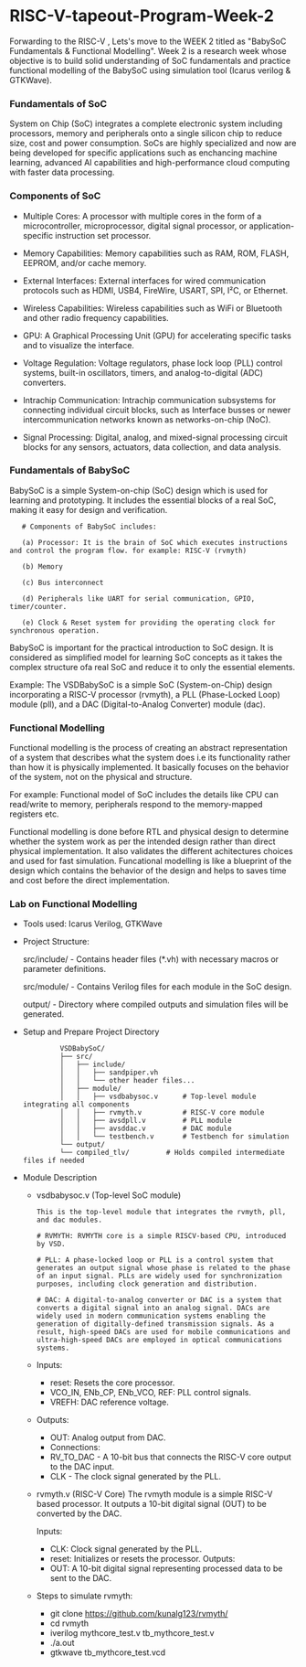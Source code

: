 # RISC-V-tapeout-Program-Week-2
Forwarding to the RISC-V , Lets's move to the WEEK 2 titled as "BabySoC Fundamentals & Functional Modelling". Week 2 is a research week whose objective is to build solid understanding of SoC fundamentals and practice functional modelling of the BabySoC using simulation tool  (Icarus verilog & GTKWave).

### Fundamentals of SoC
System on Chip (SoC) integrates a complete electronic system including processors, memory and peripherals onto a single silicon chip to reduce size, cost and power consumption. SoCs are highly specialized and now are being developed for specific applications such as enchancing machine learning, advanced AI capabilities and high-performance cloud computing with faster data processing.

### Components of SoC

* Multiple Cores: A processor with multiple cores in the form of a microcontroller, microprocessor, digital signal processor, or application-specific instruction set processor.
  
* Memory Capabilities: Memory capabilities such as RAM, ROM, FLASH, EEPROM, and/or cache memory.

* External Interfaces: External interfaces for wired communication protocols such as HDMI, USB4, FireWire, USART, SPI, I²C, or Ethernet.

* Wireless Capabilities: Wireless capabilities such as WiFi or Bluetooth and other radio frequency capabilities.

* GPU: A Graphical Processing Unit (GPU) for accelerating specific tasks and to visualize the interface.

* Voltage Regulation: Voltage regulators, phase lock loop (PLL) control systems, built-in oscillators, timers, and analog-to-digital (ADC) converters.

* Intrachip Communication: Intrachip communication subsystems for connecting individual circuit blocks, such as Interface busses or newer intercommunication networks known as networks-on-chip (NoC).

* Signal Processing: Digital, analog, and mixed-signal processing circuit blocks for any sensors, actuators, data collection, and data analysis.

### Fundamentals of BabySoC

BabySoC is a simple System-on-chip (SoC) design which is used for learning and prototyping. It includes the essential blocks of a real SoC, making it easy for design and verification.

       # Components of BabySoC includes:

       (a) Processor: It is the brain of SoC which executes instructions and control the program flow. for example: RISC-V (rvmyth)

       (b) Memory

       (c) Bus interconnect

       (d) Peripherals like UART for serial communication, GPIO, timer/counter.

       (e) Clock & Reset system for providing the operating clock for synchronous operation.

BabySoC is important for the practical introduction to SoC design. It is considered as simplified model for learning SoC concepts as it takes the complex structure ofa real SoC and reduce it to only the essential elements. 

Example: The VSDBabySoC is a simple SoC (System-on-Chip) design incorporating a RISC-V processor (rvmyth), a PLL (Phase-Locked Loop) module (pll), and a DAC (Digital-to-Analog Converter) module (dac).

### Functional Modelling

Functional modelling is the process of creating an abstract representation of a system that describes what the system does i.e its functionality rather than how it is physically implemented. It basically focuses on the behavior of the system, not on the physical and structure. 

For example: Functional model of SoC includes the details like CPU can read/write to memory, peripherals respond to the memory-mapped registers etc.

Functional modelling is done before RTL and physical design to determine whether the system work as per the intended design rather than direct physical implementation. It also validates the different achitectures choices and used for fast simulation. Funcational modelling is like a blueprint of the design which contains the behavior of the design and helps to saves time and cost before the direct implementation.

### Lab on Functional Modelling

* Tools used: Icarus Verilog, GTKWave
  
* Project Structure:
                     
    src/include/ - Contains header files (*.vh) with necessary macros or parameter definitions.
  
    src/module/ - Contains Verilog files for each module in the SoC design.
  
    output/ - Directory where compiled outputs and simulation files will be generated.
  
* Setup and Prepare Project Directory

               VSDBabySoC/
               ├── src/
               │   ├── include/
               │   │   ├── sandpiper.vh
               │   │   └── other header files...
               │   ├── module/
               │   │   ├── vsdbabysoc.v      # Top-level module integrating all components
               │   │   ├── rvmyth.v          # RISC-V core module
               │   │   ├── avsdpll.v         # PLL module
               │   │   ├── avsddac.v         # DAC module
               │   │   └── testbench.v       # Testbench for simulation
               └── output/
               └── compiled_tlv/         # Holds compiled intermediate files if needed

* Module Description

   - vsdbabysoc.v (Top-level SoC module)
  
         This is the top-level module that integrates the rvmyth, pll, and dac modules.
  
         # RVMYTH: RVMYTH core is a simple RISCV-based CPU, introduced by VSD.

         # PLL: A phase-locked loop or PLL is a control system that generates an output signal whose phase is related to the phase of an input signal. PLLs are widely used for synchronization purposes, including clock generation and distribution.

         # DAC: A digital-to-analog converter or DAC is a system that converts a digital signal into an analog signal. DACs are widely used in modern communication systems enabling the generation of digitally-defined transmission signals. As a result, high-speed DACs are used for mobile communications and ultra-high-speed DACs are employed in optical communications systems.

  - Inputs:
     - reset: Resets the core processor.
     - VCO_IN, ENb_CP, ENb_VCO, REF: PLL control signals.
     - VREFH: DAC reference voltage.
  - Outputs:
     - OUT: Analog output from DAC.
     - Connections:
     - RV_TO_DAC - A 10-bit bus that connects the RISC-V core output to the DAC input.
     - CLK - The clock signal generated by the PLL.

  - rvmyth.v (RISC-V Core)
    The rvmyth module is a simple RISC-V based processor. It outputs a 10-bit digital signal (OUT) to be converted by the DAC.

      Inputs:
     - CLK: Clock signal generated by the PLL.
     - reset: Initializes or resets the processor.
  Outputs:
     - OUT: A 10-bit digital signal representing processed data to be sent to the DAC.

   - Steps to simulate rvmyth:
     
     - git clone https://github.com/kunalg123/rvmyth/
     - cd rvmyth
     - iverilog mythcore_test.v tb_mythcore_test.v
     - ./a.out
     - gtkwave tb_mythcore_test.vcd

